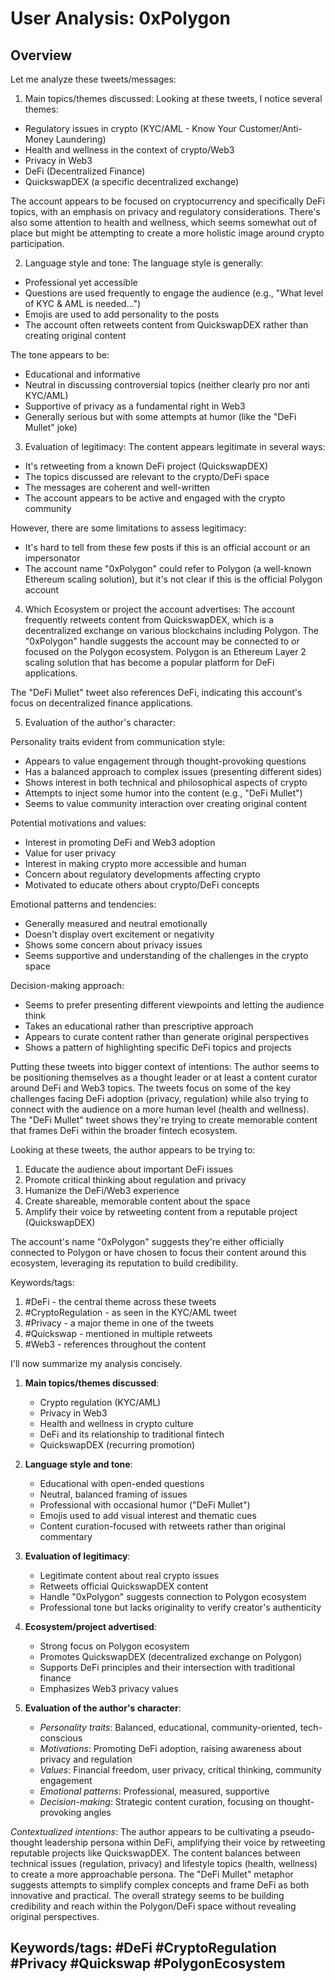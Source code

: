 # User Analysis: 0xPolygon

## Overview

<think>
Let me analyze these tweets/messages:

1. Main topics/themes discussed:
Looking at these tweets, I notice several themes:
- Regulatory issues in crypto (KYC/AML - Know Your Customer/Anti-Money Laundering)
- Health and wellness in the context of crypto/Web3
- Privacy in Web3
- DeFi (Decentralized Finance)
- QuickswapDEX (a specific decentralized exchange)

The account appears to be focused on cryptocurrency and specifically DeFi topics, with an emphasis on privacy and regulatory considerations. There's also some attention to health and wellness, which seems somewhat out of place but might be attempting to create a more holistic image around crypto participation.

2. Language style and tone:
The language style is generally:
- Professional yet accessible
- Questions are used frequently to engage the audience (e.g., "What level of KYC & AML is needed...")
- Emojis are used to add personality to the posts
- The account often retweets content from QuickswapDEX rather than creating original content

The tone appears to be:
- Educational and informative
- Neutral in discussing controversial topics (neither clearly pro nor anti KYC/AML)
- Supportive of privacy as a fundamental right in Web3
- Generally serious but with some attempts at humor (like the "DeFi Mullet" joke)

3. Evaluation of legitimacy:
The content appears legitimate in several ways:
- It's retweeting from a known DeFi project (QuickswapDEX)
- The topics discussed are relevant to the crypto/DeFi space
- The messages are coherent and well-written
- The account appears to be active and engaged with the crypto community

However, there are some limitations to assess legitimacy:
- It's hard to tell from these few posts if this is an official account or an impersonator
- The account name "0xPolygon" could refer to Polygon (a well-known Ethereum scaling solution), but it's not clear if this is the official Polygon account

4. Which Ecosystem or project the account advertises:
The account frequently retweets content from QuickswapDEX, which is a decentralized exchange on various blockchains including Polygon. The "0xPolygon" handle suggests the account may be connected to or focused on the Polygon ecosystem. Polygon is an Ethereum Layer 2 scaling solution that has become a popular platform for DeFi applications.

The "DeFi Mullet" tweet also references DeFi, indicating this account's focus on decentralized finance applications.

5. Evaluation of the author's character:

Personality traits evident from communication style:
- Appears to value engagement through thought-provoking questions
- Has a balanced approach to complex issues (presenting different sides)
- Shows interest in both technical and philosophical aspects of crypto
- Attempts to inject some humor into the content (e.g., "DeFi Mullet")
- Seems to value community interaction over creating original content

Potential motivations and values:
- Interest in promoting DeFi and Web3 adoption
- Value for user privacy
- Interest in making crypto more accessible and human
- Concern about regulatory developments affecting crypto
- Motivated to educate others about crypto/DeFi concepts

Emotional patterns and tendencies:
- Generally measured and neutral emotionally
- Doesn't display overt excitement or negativity
- Shows some concern about privacy issues
- Seems supportive and understanding of the challenges in the crypto space

Decision-making approach:
- Seems to prefer presenting different viewpoints and letting the audience think
- Takes an educational rather than prescriptive approach
- Appears to curate content rather than generate original perspectives
- Shows a pattern of highlighting specific DeFi topics and projects

Putting these tweets into bigger context of intentions:
The author seems to be positioning themselves as a thought leader or at least a content curator around DeFi and Web3 topics. The tweets focus on some of the key challenges facing DeFi adoption (privacy, regulation) while also trying to connect with the audience on a more human level (health and wellness). The "DeFi Mullet" tweet shows they're trying to create memorable content that frames DeFi within the broader fintech ecosystem.

Looking at these tweets, the author appears to be trying to:
1. Educate the audience about important DeFi issues
2. Promote critical thinking about regulation and privacy
3. Humanize the DeFi/Web3 experience
4. Create shareable, memorable content about the space
5. Amplify their voice by retweeting content from a reputable project (QuickswapDEX)

The account's name "0xPolygon" suggests they're either officially connected to Polygon or have chosen to focus their content around this ecosystem, leveraging its reputation to build credibility.

Keywords/tags:
1. #DeFi - the central theme across these tweets
2. #CryptoRegulation - as seen in the KYC/AML tweet
3. #Privacy - a major theme in one of the tweets
4. #Quickswap - mentioned in multiple retweets
5. #Web3 - references throughout the content

I'll now summarize my analysis concisely.
</think>

1. **Main topics/themes discussed**:
   - Crypto regulation (KYC/AML)
   - Privacy in Web3
   - Health and wellness in crypto culture
   - DeFi and its relationship to traditional fintech
   - QuickswapDEX (recurring promotion)

2. **Language style and tone**:
   - Educational with open-ended questions
   - Neutral, balanced framing of issues
   - Professional with occasional humor ("DeFi Mullet")
   - Emojis used to add visual interest and thematic cues
   - Content curation-focused with retweets rather than original commentary

3. **Evaluation of legitimacy**:
   - Legitimate content about real crypto issues
   - Retweets official QuickswapDEX content
   - Handle "0xPolygon" suggests connection to Polygon ecosystem
   - Professional tone but lacks originality to verify creator's authenticity

4. **Ecosystem/project advertised**:
   - Strong focus on Polygon ecosystem
   - Promotes QuickswapDEX (decentralized exchange on Polygon)
   - Supports DeFi principles and their intersection with traditional finance
   - Emphasizes Web3 privacy values

5. **Evaluation of the author's character**:
   - *Personality traits*: Balanced, educational, community-oriented, tech-conscious
   - *Motivations*: Promoting DeFi adoption, raising awareness about privacy and regulation
   - *Values*: Financial freedom, user privacy, critical thinking, community engagement
   - *Emotional patterns*: Professional, measured, supportive
   - *Decision-making*: Strategic content curation, focusing on thought-provoking angles

*Contextualized intentions*: The author appears to be cultivating a pseudo-thought leadership persona within DeFi, amplifying their voice by retweeting reputable projects like QuickswapDEX. The content balances between technical issues (regulation, privacy) and lifestyle topics (health, wellness) to create a more approachable persona. The "DeFi Mullet" metaphor suggests attempts to simplify complex concepts and frame DeFi as both innovative and practical. The overall strategy seems to be building credibility and reach within the Polygon/DeFi space without revealing original perspectives.

Keywords/tags: #DeFi #CryptoRegulation #Privacy #Quickswap #PolygonEcosystem
---
